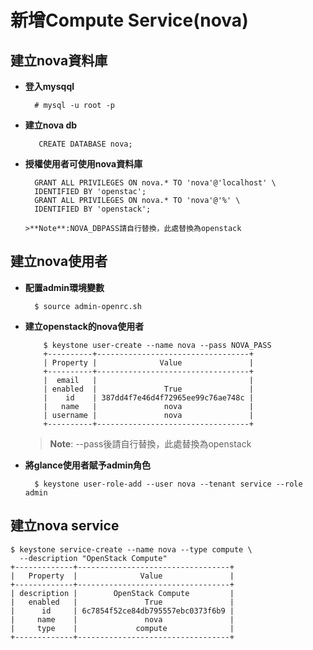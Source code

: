 # 新增Compute Service(nova)

## 建立nova資料庫

- **登入mysqql**

        # mysql -u root -p
        
- **建立nova db**

         CREATE DATABASE nova;
         
- **授權使用者可使用nova資料庫**

        GRANT ALL PRIVILEGES ON nova.* TO 'nova'@'localhost' \
        IDENTIFIED BY 'openstac';
        GRANT ALL PRIVILEGES ON nova.* TO 'nova'@'%' \
        IDENTIFIED BY 'openstack';
        
      >**Note**:NOVA_DBPASS請自行替換，此處替換為openstack
      
## 建立nova使用者

- **配置admin環境變數**

        $ source admin-openrc.sh
        
- **建立openstack的nova使用者**
        
          $ keystone user-create --name nova --pass NOVA_PASS
          +----------+----------------------------------+
          | Property |              Value               |
          +----------+----------------------------------+
          |  email   |                                  |
          | enabled  |               True               |
          |    id    | 387dd4f7e46d4f72965ee99c76ae748c |
          |   name   |               nova               |
          | username |               nova               |
          +----------+----------------------------------+

    >**Note**: --pass後請自行替換，此處替換為openstack
    
- **將glance使用者賦予admin角色**

        $ keystone user-role-add --user nova --tenant service --role admin
        
## 建立nova service

    $ keystone service-create --name nova --type compute \
      --description "OpenStack Compute"
    +-------------+----------------------------------+
    |   Property  |              Value               |
    +-------------+----------------------------------+
    | description |        OpenStack Compute         |
    |   enabled   |               True               |
    |      id     | 6c7854f52ce84db795557ebc0373f6b9 |
    |     name    |               nova               |
    |     type    |             compute              |
    +-------------+----------------------------------+
